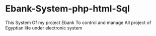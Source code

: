 # Ebank-System-php-html-Sql
This System Of my project Ebank To control and manage All project of Egyptian life under electronic system
